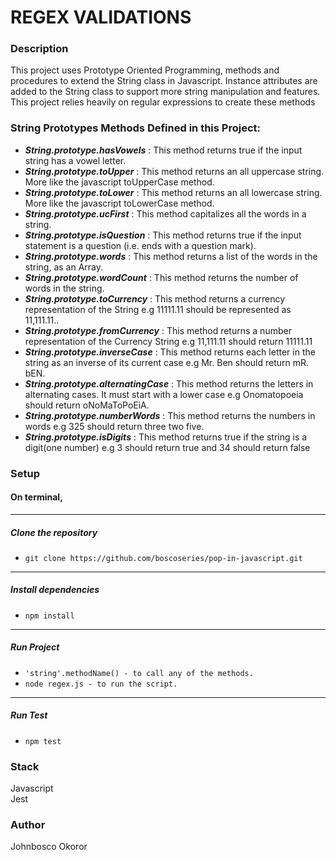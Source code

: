 # REGEX VALIDATIONS 

### Description
This project uses Prototype Oriented Programming, methods and procedures to extend the String class in Javascript. Instance attributes are added to the String class to support more string manipulation and features.
This project relies heavily on regular expressions to create these methods

### String Prototypes Methods Defined in this Project:
- *<b>String.prototype.hasVowels</b>* : This method returns true if the input string has a vowel letter.
- *<b>String.prototype.toUpper</b>* : This method returns an all uppercase string. More like the javascript toUpperCase method.
- *<b>String.prototype.toLower</b>* : This method returns an all lowercase string. More like the javascript toLowerCase method.
- *<b>String.prototype.ucFirst</b>* : This method capitalizes all the words in a string.
- *<b>String.prototype.isQuestion</b>* : This method returns true if the input statement is a question (i.e. ends with a question mark).
- *<b>String.prototype.words</b>* : This method returns a list of the words in the string, as an Array.
- *<b>String.prototype.wordCount</b>* : This method returns the number of words in the string.
- *<b>String.prototype.toCurrency</b>* : This method returns a currency representation of the String e.g 11111.11 should be represented as 11,111.11..
- *<b>String.prototype.fromCurrency</b>* : This method returns a number representation of the Currency String e.g 11,111.11 should return 11111.11
- *<b>String.prototype.inverseCase</b>* : This method returns each letter in the string as an inverse of its current case e.g Mr. Ben should return mR. bEN.
- *<b>String.prototype.alternatingCase</b>* : This method returns the letters in alternating cases. It must start with a lower case e.g Onomatopoeia should return oNoMaToPoEiA.
- *<b>String.prototype.numberWords</b>* : This method returns the numbers in words e.g 325 should return three two five.
- *<b>String.prototype.isDigits</b>* : This method returns true if the string is a digit(one number) e.g 3 should return true and 34 should return false

### Setup 

#### On terminal,  
-----
##### Clone the repository 
* `git clone https://github.com/boscoseries/pop-in-javascript.git`
-----
##### Install dependencies
- `npm install`
-----
##### Run Project
- `'string'.methodName() - to call any of the methods.`
- `node regex.js - to run the script.`
-----
##### Run Test
- `npm test`  

### Stack
Javascript  
Jest  

### Author
Johnbosco Okoror